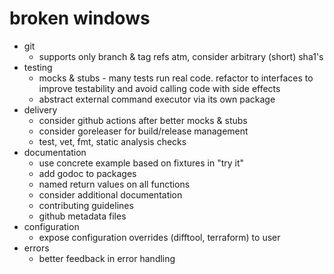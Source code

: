 # broken windows

* git
    * supports only branch & tag refs atm, consider arbitrary (short) sha1's
* testing
    * mocks & stubs - many tests run real code. refactor to interfaces to improve
      testability and avoid calling code with side effects
    * abstract external command executor via its own package
* delivery
    * consider github actions after better mocks & stubs
    * consider goreleaser for build/release management
    * test, vet, fmt, static analysis checks
* documentation
    * use concrete example based on fixtures in "try it"
    * add godoc to packages
    * named return values on all functions
    * consider additional documentation
    * contributing guidelines
    * github metadata files
* configuration
    * expose configuration overrides (difftool, terraform) to user
* errors
    * better feedback in error handling
